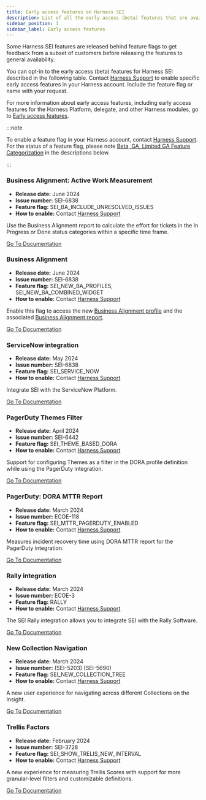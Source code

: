 ```yaml
---
title: Early access features on Harness SEI
description: List of all the early access (beta) features that are available on the Harness SEI Module.
sidebar_position: 1
sidebar_label: Early access features
---
```


Some Harness SEI features are released behind feature flags to get feedback from a subset of customers before releasing the features to general availability.

You can opt-in to the early access (beta) features for Harness SEI described in the following table. Contact [Harness Support](mailto:support@harness.io) to enable specific early access features in your Harness account. Include the feature flag or name with your request.

For more information about early access features, including early access features for the Harness Platform, delegate, and other Harness modules, go to [Early access features](/release-notes/early-access).

:::note

To enable a feature flag in your Harness account, contact [Harness Support](mailto:support@harness.io). For the status of a feature flag, please note [Beta, GA, Limited GA Feature Categorization](/docs/platform/get-started/release-status.md) in the descriptions below.

:::

### Business Alignment: Active Work Measurement

* **Release date:** June 2024
* **Issue number:** SEI-6838
* **Feature flag:** SEI_BA_INCLUDE_UNRESOLVED_ISSUES
* **How to enable:** Contact [Harness Support](mailto:support@harness.io)

Use the Business Alignment report to calculate the effort for tickets in the In Progress or Done status categories within a specific time frame.

[Go To Documentation](/docs/software-engineering-insights/early-access/metrics-reports/sei-business-alignment-report)

### Business Alignment

* **Release date:** June 2024
* **Issue number:** SEI-6838
* **Feature flag:** SEI_NEW_BA_PROFILES, SEI_NEW_BA_COMBINED_WIDGET
* **How to enable:** Contact [Harness Support](mailto:support@harness.io)

Enable this flag to access the new [Business Alignment profile](/docs/software-engineering-insights/early-access/profiles/sei-business-alignment-profile) and the associated [Business Alignment report](/docs/software-engineering-insights/early-access/metrics-reports/sei-business-alignment-report).

[Go To Documentation](/docs/software-engineering-insights/early-access/profiles/sei-business-alignment-profile)

### ServiceNow integration

* **Release date:** May 2024
* **Issue number:** SEI-6838
* **Feature flag:** SEI_SERVICE_NOW
* **How to enable:** Contact [Harness Support](mailto:support@harness.io)

Integrate SEI with the ServiceNow Platform.

[Go To Documentation](/docs/software-engineering-insights/early-access/integrations/sei-integration-servicenow)

### PagerDuty Themes Filter

* **Release date:** April 2024
* **Issue number:** SEI-6442
* **Feature flag:** SEI_THEME_BASED_DORA
* **How to enable:** Contact [Harness Support](mailto:support@harness.io)

Support for configuring Themes as a filter in the DORA profile definition while using the PagerDuty integration. 

[Go To Documentation](/docs/software-engineering-insights/sei-profiles/workflow-profile#configure-the-dora-profile)

### PagerDuty: DORA MTTR Report

* **Release date:** March 2024
* **Issue number:** ECOE-118
* **Feature flag:** SEI_MTTR_PAGERDUTY_ENABLED
* **How to enable:** Contact [Harness Support](mailto:support@harness.io)

Measures incident recovery time using DORA MTTR report for the PagerDuty integration.

[Go To Documentation](/docs/software-engineering-insights/early-access/metrics-reports/mttr-incident-recovery)

### Rally integration

* **Release date:** March 2024
* **Issue number:** ECOE-3
* **Feature flag:** RALLY
* **How to enable:** Contact [Harness Support](mailto:support@harness.io)

The SEI Rally integration allows you to integrate SEI with the Rally Software.

[Go To Documentation](/docs/software-engineering-insights/early-access/integrations/sei-integration-rally)

### New Collection Navigation

* **Release date:** March 2024
* **Issue number:**  (SEI-5203) (SEI-5690)
* **Feature flag:** SEI_NEW_COLLECTION_TREE
* **How to enable:** Contact [Harness Support](mailto:support@harness.io)

A new user experience for navigating across different Collections on the Insight.

[Go To Documentation](/docs/software-engineering-insights/sei-projects-and-collections/manage-collections)

### Trellis Factors

* **Release date:** February 2024
* **Issue number:** SEI-3728
* **Feature flag:** SEI_SHOW_TRELIS_NEW_INTERVAL
* **How to enable:** Contact [Harness Support](mailto:support@harness.io)

A new experience for measuring Trellis Scores with support for more granular-level filters and customizable definitions.

[Go To Documentation](/docs/software-engineering-insights/early-access/profiles/sei-trellis-factors)